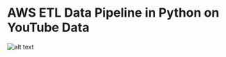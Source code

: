 # AWS ETL Data Pipeline in Python on YouTube Data
![alt text](https://github.com/hrishitelang/AWS-ETL-Data-Pipeline-in-Python-on-YouTube-Data/image.jpg?raw=true)
